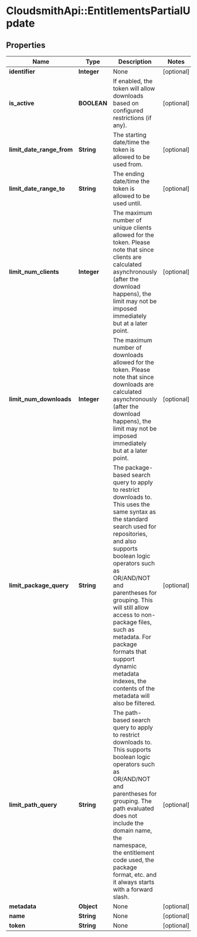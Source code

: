 # CloudsmithApi::EntitlementsPartialUpdate

## Properties
Name | Type | Description | Notes
------------ | ------------- | ------------- | -------------
**identifier** | **Integer** | None | [optional] 
**is_active** | **BOOLEAN** | If enabled, the token will allow downloads based on configured restrictions (if any). | [optional] 
**limit_date_range_from** | **String** | The starting date/time the token is allowed to be used from. | [optional] 
**limit_date_range_to** | **String** | The ending date/time the token is allowed to be used until. | [optional] 
**limit_num_clients** | **Integer** | The maximum number of unique clients allowed for the token. Please note that since clients are calculated asynchronously (after the download happens), the limit may not be imposed immediately but at a later point. | [optional] 
**limit_num_downloads** | **Integer** | The maximum number of downloads allowed for the token. Please note that since downloads are calculated asynchronously (after the download happens), the limit may not be imposed immediately but at a later point. | [optional] 
**limit_package_query** | **String** | The package-based search query to apply to restrict downloads to. This uses the same syntax as the standard search used for repositories, and also supports boolean logic operators such as OR/AND/NOT and parentheses for grouping. This will still allow access to non-package files, such as metadata. For package formats that support dynamic metadata indexes, the contents of the metadata will also be filtered. | [optional] 
**limit_path_query** | **String** | The path-based search query to apply to restrict downloads to. This supports boolean logic operators such as OR/AND/NOT and parentheses for grouping. The path evaluated does not include the domain name, the namespace, the entitlement code used, the package format, etc. and it always starts with a forward slash. | [optional] 
**metadata** | **Object** | None | [optional] 
**name** | **String** | None | [optional] 
**token** | **String** | None | [optional] 


